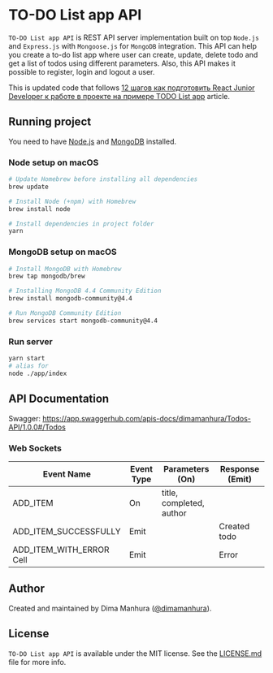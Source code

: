 # TO-DO List app API 

`TO-DO List app API` is REST API server implementation built on top `Node.js` and `Express.js` with `Mongoose.js` for `MongoDB` integration. This API can help you create a to-do list app where user can create, update, delete todo and get a list of todos using different parameters. Also, this API makes it possible to register, login and logout a user.  

This is updated code that follows [12 шагов как подготовить React Junior Developer к работе в проекте на примере TODO List app](https://medium.com) article.

## Running project

You need to have [Node.js](https://nodejs.org) and [MongoDB](https://www.mongodb.com) installed.

### Node setup on macOS

```sh
# Update Homebrew before installing all dependencies
brew update

# Install Node (+npm) with Homebrew
brew install node

# Install dependencies in project folder
yarn
```

### MongoDB setup on macOS

```sh
# Install MongoDB with Homebrew
brew tap mongodb/brew

# Installing MongoDB 4.4 Community Edition
brew install mongodb-community@4.4

# Run MongoDB Community Edition
brew services start mongodb-community@4.4
```

### Run server

```sh
yarn start
# alias for
node ./app/index
```
## API Documentation
Swagger: https://app.swaggerhub.com/apis-docs/dimamanhura/Todos-API/1.0.0#/Todos
 
### Web Sockets
| Event Name                | Event Type    | Parameters (On)          | Response (Emit) |
| ------------------------- | ------------- |------------------------- | --------------- |
| ADD_ITEM                  | On            | title, completed, author |                 |
| ADD_ITEM_SUCCESSFULLY     | Emit          |                          | Created todo    |
| ADD_ITEM_WITH_ERROR Cell  | Emit          |                          | Error           |

## Author
Created and maintained by Dima Manhura ([@dimamanhura](https://www.linkedin.com/in/dima-manhura-889259144)).


## License
`TO-DO List app API` is available under the MIT license. See the [LICENSE.md](LICENSE.md) file for more info.

